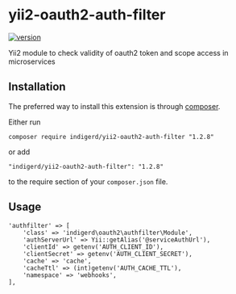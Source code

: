 # yii2-oauth2-auth-filter

[![version][version-badge]][CHANGELOG]

Yii2 module to check validity of oauth2 token and scope access in microservices



Installation
------------

The preferred way to install this extension is through [composer](http://getcomposer.org/download/).

Either run

```
composer require indigerd/yii2-oauth2-auth-filter "1.2.8"
```

or add

```
"indigerd/yii2-oauth2-auth-filter": "1.2.8"
```

to the require section of your `composer.json` file.


Usage
-----
```
'authfilter' => [
    'class' => 'indigerd\oauth2\authfilter\Module',
    'authServerUrl' => Yii::getAlias('@serviceAuthUrl'),
    'clientId' => getenv('AUTH_CLIENT_ID'),
    'clientSecret' => getenv('AUTH_CLIENT_SECRET'),
    'cache' => 'cache',
    'cacheTtl' => (int)getenv('AUTH_CACHE_TTL'),
    'namespace' => 'webhooks',
],
```


[CHANGELOG]: ./CHANGELOG.md
[version-badge]: https://img.shields.io/badge/version-1.2.8-blue.svg
